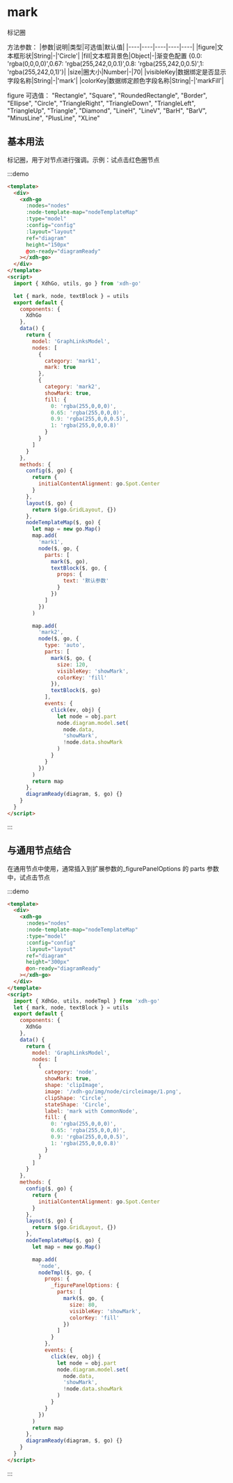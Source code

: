 # mark

标记圈

方法参数：
|参数|说明|类型|可选值|默认值|
|----|----|----|----|----|
|figure|文本框形状|String|-|'Circle'|
|fill|文本框背景色|Object|-|渐变色配置 {0.0: 'rgba(0,0,0,0)',0.67: 'rgba(255,242,0,0.1)',0.8: 'rgba(255,242,0,0.5)',1: 'rgba(255,242,0,1)'}|
|size|圈大小|Number|-|70|
|visibleKey|数据绑定是否显示字段名称|String|-|'mark'|
|colorKey|数据绑定颜色字段名称|String|-|'markFill'|

figure 可选值：
"Rectangle", "Square", "RoundedRectangle", "Border", "Ellipse", "Circle", "TriangleRight", "TriangleDown", "TriangleLeft", "TriangleUp", "Triangle", "Diamond", "LineH", "LineV", "BarH", "BarV", "MinusLine", "PlusLine", "XLine"

## 基本用法

标记圈，用于对节点进行强调。示例：试点击红色圈节点

:::demo

```html
<template>
  <div>
    <xdh-go
      :nodes="nodes"
      :node-template-map="nodeTemplateMap"
      :type="model"
      :config="config"
      :layout="layout"
      ref="diagram"
      height="150px"
      @on-ready="diagramReady"
    ></xdh-go>
  </div>
</template>
<script>
  import { XdhGo, utils, go } from 'xdh-go'

  let { mark, node, textBlock } = utils
  export default {
    components: {
      XdhGo
    },
    data() {
      return {
        model: 'GraphLinksModel',
        nodes: [
          {
            category: 'mark1',
            mark: true
          },
          {
            category: 'mark2',
            showMark: true,
            fill: {
              0: 'rgba(255,0,0,0)',
              0.65: 'rgba(255,0,0,0)',
              0.9: 'rgba(255,0,0,0.5)',
              1: 'rgba(255,0,0,0.8)'
            }
          }
        ]
      }
    },
    methods: {
      config($, go) {
        return {
          initialContentAlignment: go.Spot.Center
        }
      },
      layout($, go) {
        return $(go.GridLayout, {})
      },
      nodeTemplateMap($, go) {
        let map = new go.Map()
        map.add(
          'mark1',
          node($, go, {
            parts: [
              mark($, go),
              textBlock($, go, {
                props: {
                  text: '默认参数'
                }
              })
            ]
          })
        )

        map.add(
          'mark2',
          node($, go, {
            type: 'auto',
            parts: [
              mark($, go, {
                size: 120,
                visibleKey: 'showMark',
                colorKey: 'fill'
              }),
              textBlock($, go)
            ],
            events: {
              click(ev, obj) {
                let node = obj.part
                node.diagram.model.set(
                  node.data,
                  'showMark',
                  !node.data.showMark
                )
              }
            }
          })
        )
        return map
      },
      diagramReady(diagram, $, go) {}
    }
  }
</script>
```

:::

## 与通用节点结合

在通用节点中使用，通常插入到扩展参数的\_figurePanelOptions 的 parts 参数中，试点击节点

:::demo

```html
<template>
  <div>
    <xdh-go
      :nodes="nodes"
      :node-template-map="nodeTemplateMap"
      :type="model"
      :config="config"
      :layout="layout"
      ref="diagram"
      height="300px"
      @on-ready="diagramReady"
    ></xdh-go>
  </div>
</template>
<script>
  import { XdhGo, utils, nodeTmpl } from 'xdh-go'
  let { mark, node, textBlock } = utils
  export default {
    components: {
      XdhGo
    },
    data() {
      return {
        model: 'GraphLinksModel',
        nodes: [
          {
            category: 'node',
            showMark: true,
            shape: 'clipImage',
            image: '/xdh-go/img/node/circleimage/1.png',
            clipShape: 'Circle',
            stateShape: 'Circle',
            label: 'mark with CommonNode',
            fill: {
              0: 'rgba(255,0,0,0)',
              0.65: 'rgba(255,0,0,0)',
              0.9: 'rgba(255,0,0,0.5)',
              1: 'rgba(255,0,0,0.8)'
            }
          }
        ]
      }
    },
    methods: {
      config($, go) {
        return {
          initialContentAlignment: go.Spot.Center
        }
      },
      layout($, go) {
        return $(go.GridLayout, {})
      },
      nodeTemplateMap($, go) {
        let map = new go.Map()

        map.add(
          'node',
          nodeTmpl($, go, {
            props: {
              _figurePanelOptions: {
                parts: [
                  mark($, go, {
                    size: 80,
                    visibleKey: 'showMark',
                    colorKey: 'fill'
                  })
                ]
              }
            },
            events: {
              click(ev, obj) {
                let node = obj.part
                node.diagram.model.set(
                  node.data,
                  'showMark',
                  !node.data.showMark
                )
              }
            }
          })
        )
        return map
      },
      diagramReady(diagram, $, go) {}
    }
  }
</script>
```

:::
